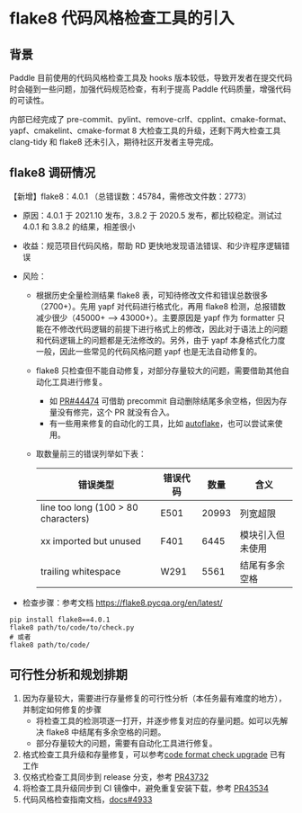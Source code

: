 # flake8 代码风格检查工具的引入

## 背景

Paddle 目前使用的代码风格检查工具及 hooks 版本较低，导致开发者在提交代码时会碰到一些问题，加强代码规范检查，有利于提高 Paddle 代码质量，增强代码的可读性。

内部已经完成了 pre-commit、pylint、remove-crlf、cpplint、cmake-format、yapf、cmakelint、cmake-format 8 大检查工具的升级，还剩下两大检查工具 clang-tidy 和 flake8 还未引入，期待社区开发者主导完成。

## flake8 调研情况

【新增】flake8：4.0.1 （总错误数：45784，需修改文件数：2773）

- 原因：4.0.1 于 2021.10 发布，3.8.2 于 2020.5 发布，都比较稳定。测试过 4.0.1 和 3.8.2 的结果，相差很小
- 收益：规范项目代码风格，帮助 RD 更快地发现语法错误、和少许程序逻辑错误
- 风险：

  - 根据历史全量检测结果 flake8 表，可知待修改文件和错误总数很多（2700+）。先用 yapf 对代码进行格式化，再用 flake8 检测，总报错数减少很少（45000+ –> 43000+）。主要原因是 yapf 作为 formatter 只能在不修改代码逻辑的前提下进行格式上的修改，因此对于语法上的问题和代码逻辑上的问题都是无法修改的。另外，由于 yapf 本身格式化力度一般，因此一些常见的代码风格问题 yapf 也是无法自动修复的。
  - flake8 只检查但不能自动修复，对部分存量较大的问题，需要借助其他自动化工具进行修复。
    - 如 [PR#44474](https://github.com/PaddlePaddle/Paddle/pull/44474) 可借助 precommit 自动删除结尾多余空格，但因为存量没有修完，这个 PR 就没有合入。
    - 有一些用来修复的自动化的工具，比如 [autoflake](https://github.com/PyCQA/autoflake)，也可以尝试来使用。
  - 取数量前三的错误列举如下表：

    | 错误类型                            | 错误代码 | 数量  | 含义             |
    | ----------------------------------- | -------- | ----- | ---------------- |
    | line too long (100 > 80 characters) | E501     | 20993 | 列宽超限         |
    | xx imported but unused              | F401     | 6445  | 模块引入但未使用 |
    | trailing whitespace                 | W291     | 5561  | 结尾有多余空格   |

- 检查步骤：参考文档 https://flake8.pycqa.org/en/latest/

```shell
pip install flake8==4.0.1
flake8 path/to/code/to/check.py
# 或者
flake8 path/to/code/
```

## 可行性分析和规划排期

1. 因为存量较大，需要进行存量修复的可行性分析（本任务最有难度的地方），并制定如何修复的步骤
   - 将检查工具的检测项逐一打开，并逐步修复对应的存量问题。如可以先解决 flake8 中结尾有多余空格的问题。
   - 部分存量较大的问题，需要有自动化工具进行修复。
2. 格式检查工具升级和存量修复，可以参考[code format check upgrade](https://github.com/PaddlePaddle/Paddle/search?q=code%20format%20check%20upgrade&type=commits) 已有工作
3. 仅格式检查工具同步到 release 分支，参考 [PR43732](http://agroup.baidu.com/paddle-ci/md/article/2https://github.com/PaddlePaddle/Paddle/pull/43732)
4. 将检查工具升级同步到 CI 镜像中，避免重复安装下载，参考 [PR43534](https://github.com/PaddlePaddle/Paddle/pull/43534)
5. 代码风格检查指南文档，[docs#4933](https://github.com/PaddlePaddle/docs/pull/4933)
